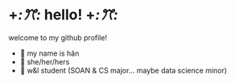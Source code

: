 # +*:ꔫ:* hello! +*:ꔫ:*

welcome to my github profile!
- 🤍 my name is hân
- 🤍 she/her/hers
- 🤍 w&l student (SOAN & CS major... maybe data science minor)

<!--
**hxnhxynh/hxnhxynh** is a ✨ _special_ ✨ repository because its `README.md` (this file) appears on your GitHub profile.

Here are some ideas to get you started:

- 🔭 I’m currently working on ...
- 🌱 I’m currently learning ...
- 👯 I’m looking to collaborate on ...
- 🤔 I’m looking for help with ...
- 💬 Ask me about ...
- 📫 How to reach me: ...
- 😄 Pronouns: ...
- ⚡ Fun fact: ...
-->


